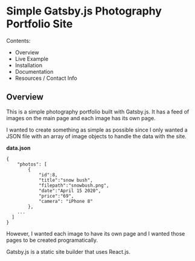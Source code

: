 # Simple Gatsby.js Photography Portfolio Site

Contents:

- Overview
- Live Example
- Installation
- Documentation
- Resources / Contact Info

## Overview

This is a simple photography portfolio built with Gatsby.js. It has a feed of images on the main page and each image has its own page.

I wanted to create something as simple as possible since I only wanted a JSON file with an array of image objects to handle the data with the site. 

**data.json**
```
{
	"photos": [
		{
			"id":8,
			"title":"snow bush",
			"filepath":"snowbush.png",
			"date":"April 15 2020",
			"price":"69",
			"camera": "iPhone 8"
		},	
    ...
  ]
}
```

However, I wanted each image to have its own page and I wanted those pages to be created programatically.  

Gatsby.js is a static site builder that uses React.js. 
